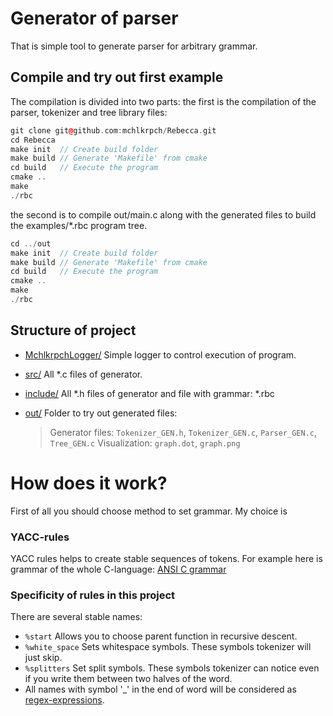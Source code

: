 # Generator of parser

That is simple tool to generate parser for arbitrary grammar.

## Compile and try out first example

The compilation is divided into two parts: the first is the compilation of the parser,
tokenizer and tree library files:
```c++
git clone git@github.com:mchlkrpch/Rebecca.git
cd Rebecca
make init  // Create build folder
make build // Generate 'Makefile' from cmake
cd build   // Execute the program
cmake ..
make
./rbc
```
the second is to compile out/main.c along with the generated
files to build the examples/*.rbc program tree.
```c++
cd ../out
make init  // Create build folder
make build // Generate 'Makefile' from cmake
cd build   // Execute the program
cmake ..
make
./rbc
```

## Structure of project

- [MchlkrpchLogger/](https://github.com/mchlkrpch/Rebecca/tree/main/MchlkrpchLogger) Simple logger to control execution of program.

- [src/](https://github.com/mchlkrpch/Rebecca/tree/main/src) All *.c files of generator.

- [include/](https://github.com/mchlkrpch/Rebecca/tree/main/include) All *.h files of generator and file with grammar: *.rbc

- [out/](https://github.com/mchlkrpch/Rebecca/tree/main/out) Folder to try out generated files:
	> Generator files:
		`Tokenizer_GEN.h`, `Tokenizer_GEN.c`, `Parser_GEN.c`, `Tree_GEN.c`
	  Visualization:
	  	`graph.dot`, `graph.png`

# How does it work?

First of all you should choose method to set grammar. My choice is

### YACC-rules

YACC rules helps to create stable sequences of tokens.
For example here is grammar of the whole C-language: [ANSI C grammar](https://www.lysator.liu.se/c/ANSI-C-grammar-y.html)

### Specificity of rules in this project

There are several stable names:
- `%start`       Allows you to choose parent function in recursive descent.
- `%white_space` Sets whitespace symbols. These symbols tokenizer will just skip.
- `%splitters`   Set split symbols. These symbols tokenizer can notice even if you write them between two halves of the word.
- All names with symbol '_' in the end of word will be considered as [regex-expressions](https://en.wikipedia.org/wiki/Regular_expression).
